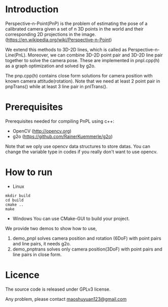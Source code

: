 # Introduction

Perspective-n-Point(PnP) is the problem of estimating the pose of a calibrated camera given a set of n 3D points in the world and their corresponding 2D projections in the image.(https://en.wikipedia.org/wiki/Perspective-n-Point)

We extend this methods to 3D-2D lines, which is called as Perspective-n-Line(PnL). Moreover, we can combine 3D-2D point pair and 3D-2D line pair together to solve the camera pose. These are implemented in pnpl.cpp(h) as a graph optimization and solved by g2o.

The pnp.cpp(h) contains close form solutions for camera position with known camera attitude(rotation). Note that we need at least 2 point pair in pnpTrans() while at least 3 line pair in pnlTrans().

# Prerequisites
Prerequisites needed for compiling PnPL using c++:
- OpenCV (http://opencv.org)
- g2o (https://github.com/RainerKuemmerle/g2o)

Note that we oply use opencv data structures to store datas. You can change the variable type in codes if you really don't want to use opencv.

# How to run
- Linux
```
mkdir build
cd build
cmake ..
make
```
- Windows
You can use CMake-GUI to build your project.

We provide two demos to show how to use,
1. demo_pnpl solves camera position and rotation (6DoF) with point pairs and line pairs, it needs g2o.
2. demo_pnptrans solves only camera position(3DoF) with point pairs and line pairs in close form.

# Licence
The source code is released under GPLv3 license.

Any problem, please contact maoshuyuan123@gmail.com
